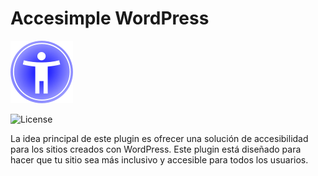 # Accesimple WordPress

![Logo accesibilidad](./assets/images/boton_menu.webp)

![License](https://img.shields.io/github/license/german-rs/accesimple-wordpress)


La idea principal de este plugin es ofrecer una solución de accesibilidad para los sitios creados con WordPress. Este plugin está diseñado para hacer que tu sitio sea más inclusivo y accesible para todos los usuarios.